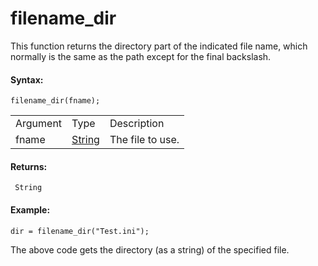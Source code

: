# filename_dir

This function returns the directory part of the indicated file name,
which normally is the same as the path except for the final backslash.

#### Syntax:

``` gml
filename_dir(fname);
```

|          |                                                                           |                  |
|----------|---------------------------------------------------------------------------|------------------|
| Argument | Type                                                                      | Description      |
| fname    |  [String](../../../../../GameMaker_Language/GML_Overview/Data_Types)  | The file to use. |

#### Returns:

``` gml
 String
```

#### Example:

``` gml
dir = filename_dir("Test.ini");
```

The above code gets the directory (as a string) of the specified file.
